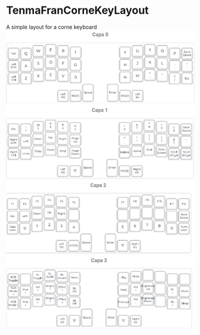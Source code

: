 # TenmaFranCorneKeyLayout
A simple layout for a corne keyboard
![alt text](https://github.com/TenmaFrank/TenmaFranCorneKeyLayout/blob/main/layer0.png)
![alt text](https://github.com/TenmaFrank/TenmaFranCorneKeyLayout/blob/main/layer1.png)
![alt text](https://github.com/TenmaFrank/TenmaFranCorneKeyLayout/blob/main/layer2.png)
![alt text](https://github.com/TenmaFrank/TenmaFranCorneKeyLayout/blob/main/layer3.png)
